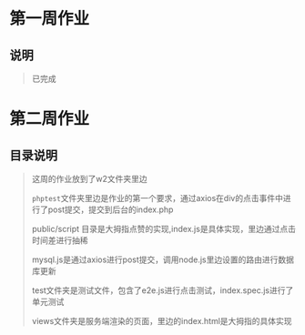 # 第一周作业
## 说明
> 
> 已完成
> 
# 第二周作业
## 目录说明
> 
> 这周的作业放到了w2文件夹里边
> 
> `phptest`文件夹里边是作业的第一个要求，通过axios在div的点击事件中进行了post提交，提交到后台的index.php
> 
> public/script 目录是大拇指点赞的实现,index.js是具体实现，里边通过点击时间差进行抽稀
> 
> mysql.js是通过axios进行post提交，调用node.js里边设置的路由进行数据库更新
> 
> test文件夹是测试文件，包含了e2e.js进行点击测试，index.spec.js进行了单元测试
> 
> views文件夹是服务端渲染的页面，里边的index.html是大拇指的具体实现
> 

    

